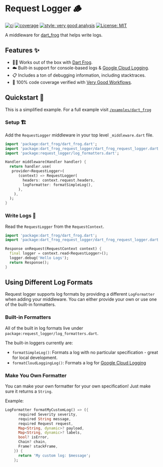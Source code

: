 # Request Logger 🪵

[![ci][ci_badge]][ci_link]
[![coverage][coverage_badge]][ci_link]
[![style: very good analysis][very_good_analysis_badge]][very_good_analysis_link]
[![License: MIT][license_badge]][license_link]

A middleware for [dart_frog](https://verygoodopensource.github.io/dart_frog/) that helps write logs.

## Features ✨

- 🎯🐸 Works out of the box with [Dart Frog](https://verygoodopensource.github.io/dart_frog/).
- ☁️ Built-in support for console-based logs & [Google Cloud Logging](https://cloud.google.com/logging).
- 📋 Includes a ton of debugging information, including stacktraces.
- 🧪 100% code coverage verified with [Very Good Workflows](https://github.com/VeryGoodOpenSource/very_good_workflows).

## Quickstart 🚀

This is a simplified example. For a full example visit [`/examples/dart_frog`](https://github.com/mtwichel/request_logger/tree/main/examples/dart_frog)

### Setup 🏗️

Add the `RequestLogger` middleware in your top level `_middleware.dart` file.

```dart
import 'package:dart_frog/dart_frog.dart';
import 'package:dart_frog_request_logger/dart_frog_request_logger.dart';
import 'package:request_logger/log_formatters.dart';

Handler middleware(Handler handler) {
  return handler.use(
   provider<RequestLogger>(
      (context) => RequestLogger(
        headers: context.request.headers,
        logFormatter: formatSimpleLog(),
      ),
    ),
  );
}
```

### Write Logs 📝

Read the `RequestLogger` from the `RequestContext`.

```dart
import 'package:dart_frog/dart_frog.dart';
import 'package:dart_frog_request_logger/dart_frog_request_logger.dart';

Response onRequest(RequestContext context) {
  final logger = context.read<RequestLogger>();
  logger.debug('Hello Logs');
  return Response();
}
```

## Using Different Log Formats

Request logger supports log formats by providing a different `LogFormatter` when adding your middleware. You can either provide your own or use one of the built-in formatters.

### Built-in Formatters

All of the built in log formats live under `package:request_logger/log_formatters.dart`.

The built-in loggers currently are:

- `formatSimpleLog()`: Formats a log with no particular specification - great for local development.
- `formatCloudLoggingLog()`: Formats a log for [Google Cloud Logging](https://cloud.google.com/logging)

### Make You Own Formatter

You can make your own formatter for your own specification! Just make sure it returns a `String`.

Example:

```dart
LogFormatter formatMyCustomLog() => ({
      required Severity severity,
      required String message,
      required Request request,
      Map<String, dynamic>? payload,
      Map<String, dynamic>? labels,
      bool? isError,
      Chain? chain,
      Frame? stackFrame,
    }) {
      return 'My custom log: $message';
    };
```

[ci_badge]: https://github.com/mtwichel/request_logger/actions/workflows/request_logger_verify_and_test.yaml/badge.svg
[ci_link]: https://github.com/mtwichel/request_logger/actions/workflows/request_logger_verify_and_test.yaml
[coverage_badge]: https://raw.githubusercontent.com/mtwichel/request_logger/main/coverage_badge.svg
[license_badge]: https://img.shields.io/badge/license-MIT-blue.svg
[license_link]: https://opensource.org/licenses/MIT
[very_good_analysis_badge]: https://img.shields.io/badge/style-very_good_analysis-B22C89.svg
[very_good_analysis_link]: https://pub.dev/packages/very_good_analysis
